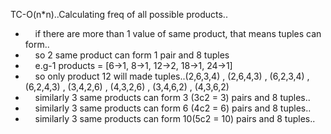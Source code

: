 TC-O(n*n)..Calculating freq of all possible products..
*     if there are more than 1 value of same product, that means tuples can form..
*     so 2 same product can form 1 pair and 8 tuples
*     e.g-1  products = [6->1, 8->1, 12->2, 18->1, 24->1]
*     so only product 12 will made tuples..(2,6,3,4) , (2,6,4,3) , (6,2,3,4) , (6,2,4,3) , (3,4,2,6) , (4,3,2,6) , (3,4,6,2) , (4,3,6,2)
*     similarly 3 same products can form 3 (3c2 = 3) pairs and 8 tuples..
*     similarly 3 same products can form 6 (4c2 = 6) pairs and 8 tuples..
*     similarly 3 same products can form 10(5c2 = 10) pairs and 8 tuples..